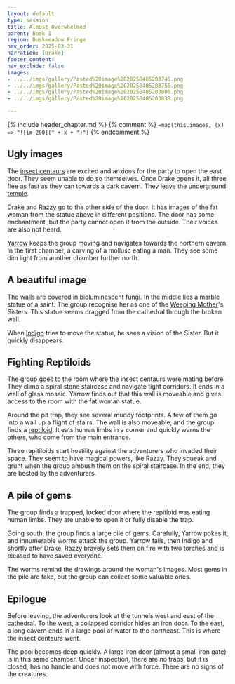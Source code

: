 ```yaml
---
layout: default
type: session
title: Almost Overwhelmed 
parent: Book I
region: Duskmeadow Fringe
nav_order: 2025-03-31
narration: [Drake]
footer_content: 
nav_exclude: false
images:
- ../../imgs/gallery/Pasted%20image%2020250405203746.png
- ../../imgs/gallery/Pasted%20image%2020250405203756.png
- ../../imgs/gallery/Pasted%20image%2020250405203806.png
- ../../imgs/gallery/Pasted%20image%2020250405203838.png

---
```


{% include header_chapter.md %}
{% comment %}
`=map(this.images, (x) => "![im|200](" + x + ")")`
{% endcomment %}

## Ugly images

The [insect centaurs](../directory/DuskmeadowFringe/Hippareiones.md) are excited and anxious for the party to open the east door.
They seem unable to do so themselves.
Once Drake opens it, all three flee as fast as they can towards a dark cavern.
They leave the [underground temple](../directory/DuskmeadowFringe/UndergroundTemple.md).

[Drake](../directory/Sigisfarne/Drake.md) and [Razzy](../directory/Sigisfarne/Razvan.md) go to the other side of the door.
It has images of the fat woman from the statue above in different positions.
The door has some enchantment, but the party cannot open it from the outside.
Their voices are also not heard.

[Yarrow](../directory/Sigisfarne/Yarrow.md) keeps the group moving and navigates towards the northern cavern.
In the first chamber, a carving of a mollusc eating a man.
They see some dim light from another chamber further north.

## A beautiful image

The walls are covered in bioluminescent fungi.
In the middle lies a marble statue of a saint.
The group recognise her as one of the [Weeping Mother](../directory/weepingMother/index.md)'s Sisters.
This statue seems dragged from the cathedral through the broken wall.

When [Indigo](../directory/Sigisfarne/Indigo.md) tries to move the statue, he sees a vision of the Sister.
But it quickly disappears.

## Fighting Reptiloids

The group goes to the room where the insect centaurs were mating before.
They climb a spiral stone staircase and navigate tight corridors.
It ends in a wall of glass mosaic.
Yarrow finds out that this wall is moveable and gives access to the room with the fat woman statue.

Around the pit trap, they see several muddy footprints.
A few of them go into a wall up a flight of stairs.
The wall is also moveable, and the group finds a [reptiloid](../directory/DuskmeadowFringe/Reptiloids.md).
It eats human limbs in a corner and quickly warns the others, who come from the main entrance.

Three repitiloids start hostility against the adventurers who invaded their space.
They seem to have magical powers, like Razzy.
They squeak and grunt when the group ambush them on the spiral staircase.
In the end, they are bested by the adventurers.

## A pile of gems

The group finds a trapped, locked door where the repitloid was eating human limbs.
They are unable to open it or fully disable the trap.

Going south, the group finds a large pile of gems.
Carefully, Yarrow pokes it, and innumerable worms attack the group.
Yarrow falls, then Indigo and shortly after Drake.
Razzy bravely sets them on fire with two torches and is pleased to have saved everyone.

The worms remind the drawings around the woman's images.
Most gems in the pile are fake, but the group can collect some valuable ones.

## Epilogue

Before leaving, the adventurers look at the tunnels west and east of the cathedral.
To the west, a collapsed corridor hides an iron door.
To the east, a long cavern ends in a large pool of water to the northeast.
This is where the insect centaurs went.

The pool becomes deep quickly.
A large iron door (almost a small iron gate) is in this same chamber.
Under inspection, there are no traps, but it is closed, has no handle and does not move with force. 
There are no signs of the creatures.
